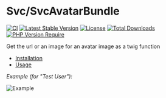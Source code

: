 # Svc/SvcAvatarBundle

[![CI](https://github.com/Sven-Ve/svc-avatar-bundle/actions/workflows/ci.yml/badge.svg)](https://github.com/Sven-Ve/svc-avatar-bundle/actions/workflows/ci.yml) 
[![Latest Stable Version](https://poser.pugx.org/svc/avatar-bundle/v)](https://packagist.org/packages/svc/avatar-bundle) 
[![License](https://poser.pugx.org/svc/avatar-bundle/license)](https://packagist.org/packages/svc/avatar-bundle) 
[![Total Downloads](https://poser.pugx.org/svc/avatar-bundle/downloads)](https://packagist.org/packages/svc/avatar-bundle)
[![PHP Version Require](http://poser.pugx.org/svc/avatar-bundle/require/php)](https://packagist.org/packages/svc/avatar-bundle)


Get the url or an image for an avatar image as a twig function

* [Installation](docs/installation.md)
* [Usage](docs/usage.md)

*Example (for "Test User"):*

![Example](https://ui-avatars.com/api/?name=Test+User&size=56&background=fff&color=007bff&rounded=true&bold=true "Test User")




